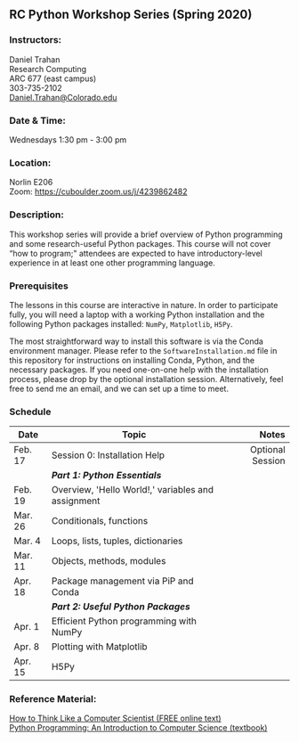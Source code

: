 ## RC Python Workshop Series (Spring 2020)

### Instructors:
Daniel Trahan  
Research Computing  
ARC 677  (east campus)  
303-735-2102  
Daniel.Trahan@Colorado.edu  

### Date & Time:
Wednesdays 1:30 pm - 3:00 pm

### Location:
Norlin E206   
Zoom:  https://cuboulder.zoom.us/j/4239862482  

### Description:  
This workshop series will provide a brief overview of Python programming and some research-useful Python packages. This course will not cover “how to program;" attendees are expected to have introductory-level experience in at least one other programming language.  

### Prerequisites
The lessons in this course are interactive in nature.  In order to participate fully, you will need a laptop with a working Python installation and the following Python packages installed:  `NumPy`, `Matplotlib`, `H5Py`.  

The most straightforward way to install this software is via the Conda environment manager. Please refer to the `SoftwareInstallation.md` file in this repository for instructions on installing Conda, Python, and the necessary packages.  If you need one-on-one help with the installation process, please drop by the optional installation session.  Alternatively, feel free to send me an email, and we can set up a time to meet.  

### Schedule

Date    | Topic                                             | Notes
--------|---------------------------------------------------|----------------------------------:
Feb. 17 | Session 0: Installation Help                      | Optional Session  
​       | **_Part 1: Python Essentials_**                   |​
Feb. 19 | Overview, 'Hello World!,' variables and assignment| 
Mar. 26 | Conditionals, functions                           |
Mar. 4  | Loops, lists, tuples, dictionaries                |  
Mar. 11 | Objects, methods, modules                         |
Apr. 18 | Package management via PiP and Conda              | 
​       | **_Part 2: Useful Python Packages_**              |​
Apr. 1  | Efficient Python programming with NumPy           | 
Apr. 8  | Plotting with Matplotlib                          |
Apr. 15 | H5Py                                              |



### Reference Material: 
[How to Think Like a Computer Scientist (FREE online text)](http://openbookproject.net/thinkcs/python/english3e/)  
[Python Programming: An Introduction to Computer Science (textbook)](http://mcsp.wartburg.edu/zelle/python/)  



